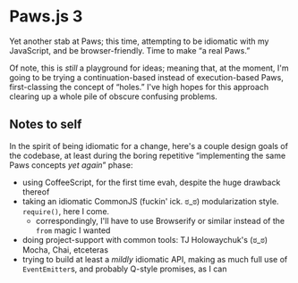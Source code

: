 Paws.js 3
=========
Yet another stab at Paws; this time, attempting to be idiomatic with my JavaScript, and be
browser-friendly. Time to make “a real Paws.”

Of note, this is *still* a playground for ideas; meaning that, at the moment, I'm going to be trying
a continuation-based instead of execution-based Paws, first-classing the concept of “holes.” I've
high hopes for this approach clearing up a whole pile of obscure confusing problems.

Notes to self
-------------
In the spirit of being idiomatic for a change, here's a couple design goals of the codebase, at
least during the boring repetitive “implementing the same Paws concepts *yet again*” phase:

 - using CoffeeScript, for the first time evah, despite the huge drawback thereof
 - taking an idiomatic CommonJS (fuckin' ick. ಠ_ಠ) modularization style. `require()`, here I come.
    - correspondingly, I'll have to use Browserify or similar instead of the `from` magic I wanted
 - doing project-support with common tools: TJ Holowaychuk's (ಠ_ಠ) Mocha, Chai, etceteras
 - trying to build at least a *mildly* idiomatic API, making as much full use of `EventEmitter`s,
   and probably Q-style promises, as I can
